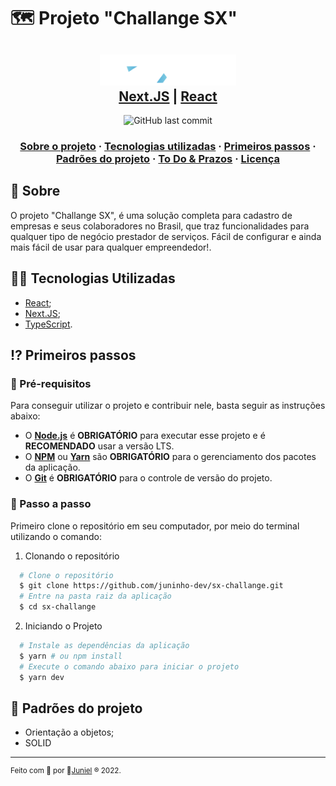 # 🗺 Projeto "Challange SX"

<h2 align="center">
    <img alt="Dominun" src="public/logo.png" height="50px" />
    <br/>
   <a href="https://nextjs.org/" target="_blank" rel="noopener">Next.JS</a> | <a href="https://pt-br.reactjs.org/" target="_blank" rel="noopener">React</a> 
</h2>

<p align="center">
  <img alt="GitHub last commit" src="https://img.shields.io/badge/Made%20with-TypeScript-1f425f.svg?logo=typescript">
</p>

<h3 align="center">
  <a href="#-sobre">Sobre o projeto</a>
  <span> · </span>
  <a href="#-tecnologias-utilizadas">Tecnologias utilizadas</a>
  <span> · </span>
  <a href="#-primeiros-passos">Primeiros passos</a>
  <span> · </span>
  <a href="#-padroes-contribuir">Padrões do projeto</a>
  <span> · </span>
  <a href="#-to-do-&-prazos">To Do & Prazos</a>
  <span> · </span>
  <a href="#-licença">Licença</a>
</h3>

## 💭 Sobre

O projeto "Challange SX", é uma solução completa para cadastro de empresas e seus colaboradores no Brasil, que traz funcionalidades para qualquer tipo de negócio prestador de serviços. Fácil de configurar e ainda mais fácil de usar para qualquer empreendedor!.

## 👨‍💻 Tecnologias Utilizadas

- <a href="https://pt-br.reactjs.org/" target="_blank" rel="noopener">React</a>;
- <a href="https://nextjs.org/" target="_blank" rel="noopener">Next.JS</a>;
- <a href="https://www.typescriptlang.org/" target="_blank" rel="noopener">TypeScript</a>.

## ⁉ Primeiros passos

### 🤔 Pré-requisitos

Para conseguir utilizar o projeto e contribuir nele, basta seguir as instruções abaixo:

- O **<a href="https://nodejs.org/en/" target="_blank" rel="noopener">Node.js</a>** é **OBRIGATÓRIO** para executar esse projeto e é **RECOMENDADO** usar a versão LTS.
- O **<a href="https://www.npmjs.com/" target="_blank" rel="noopener">NPM</a>** ou **<a href="https://yarnpkg.com/" target="_blank" rel="noopener">Yarn</a>** são **OBRIGATÓRIO** para o gerenciamento dos pacotes da aplicação.
- O **<a href="https://git-scm.com/" target="_blank" rel="noopener">Git</a>** é **OBRIGATÓRIO** para o controle de versão do projeto.

### 📝 Passo a passo

Primeiro clone o repositório em seu computador, por meio do terminal utilizando o comando:

1. Clonando o repositório

```sh
  # Clone o repositório
  $ git clone https://github.com/juninho-dev/sx-challange.git
  # Entre na pasta raiz da aplicação
  $ cd sx-challange
```

2. Iniciando o Projeto

```sh
  # Instale as dependências da aplicação
  $ yarn # ou npm install
  # Execute o comando abaixo para iniciar o projeto
  $ yarn dev
```

## 💯 Padrões do projeto

- Orientação a objetos;
- SOLID

---

<sup> Feito com 💙 por 👾<a href="https://github.com/juninho-dev/" target="_blank" rel="noopener">Juniel</a> ® 2022.</sup>
